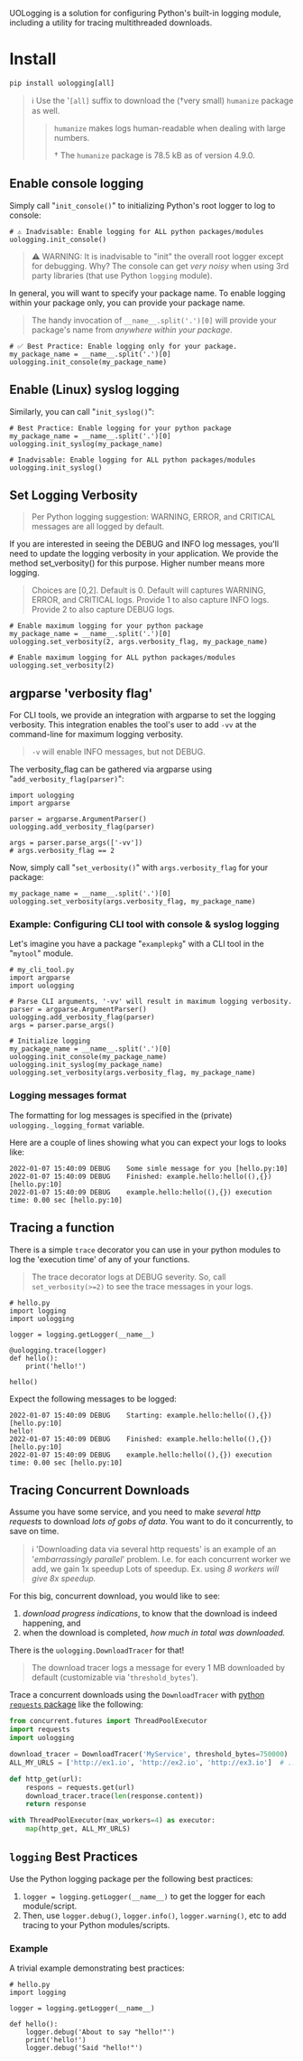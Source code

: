 UOLogging is a solution for configuring Python's built-in logging module, including a utility for tracing multithreaded downloads.

# Install

```
pip install uologging[all]
```

> ℹ Use the '`[all]` suffix to download the (†very small)  `humanize` package as well.
>
>> `humanize` makes logs human-readable when dealing with large numbers.
>>
>> † The `humanize` package is 78.5 kB as of version 4.9.0.

## Enable console logging

Simply call "`init_console()`" to initializing Python's root logger to log to console:

    # ⚠ Inadvisable: Enable logging for ALL python packages/modules
    uologging.init_console()

> ⚠ WARNING: It is inadvisable to "init" the overall root logger except for debugging. 
> Why? The console can get *very noisy* when using 3rd party libraries (that use Python `logging` module).

In general, you will want to specify your package name. To enable logging within your package only, you can provide your package name.

> The handy invocation of `__name__.split('.')[0]` will provide your package's name from *anywhere within your package*.

    # ✅ Best Practice: Enable logging only for your package.
    my_package_name = __name__.split('.')[0]
    uologging.init_console(my_package_name)



## Enable (Linux) syslog logging

Similarly, you can call "`init_syslog()`":

    # Best Practice: Enable logging for your python package
    my_package_name = __name__.split('.')[0]
    uologging.init_syslog(my_package_name)

    # Inadvisable: Enable logging for ALL python packages/modules
    uologging.init_syslog()

## Set Logging Verbosity

> Per Python logging suggestion: WARNING, ERROR, and CRITICAL messages are all logged by default.

If you are interested in seeing the DEBUG and INFO log messages, you'll need to update the logging verbosity in your application.
We provide the method set_verbosity() for this purpose.
Higher number means more logging. 

> Choices are [0,2].
> Default is 0. Default will captures WARNING, ERROR, and CRITICAL logs.
> Provide 1 to also capture INFO logs. 
> Provide 2 to also capture DEBUG logs.

    # Enable maximum logging for your python package
    my_package_name = __name__.split('.')[0]
    uologging.set_verbosity(2, args.verbosity_flag, my_package_name)

    # Enable maximum logging for ALL python packages/modules
    uologging.set_verbosity(2)

## argparse 'verbosity flag'

For CLI tools, we provide an integration with argparse to set the logging verbosity.
This integration enables the tool's user to add `-vv` at the command-line for maximum logging verbosity.

> `-v` will enable INFO messages, but not DEBUG.

The verbosity_flag can be gathered via argparse using "`add_verbosity_flag(parser)`":

    import uologging
    import argparse

    parser = argparse.ArgumentParser()
    uologging.add_verbosity_flag(parser)

    args = parser.parse_args(['-vv'])
    # args.verbosity_flag == 2

Now, simply call "`set_verbosity()`" with `args.verbosity_flag` for your package:

    my_package_name = __name__.split('.')[0]
    uologging.set_verbosity(args.verbosity_flag, my_package_name)


### Example: Configuring CLI tool with console & syslog logging

Let's imagine you have a package "`examplepkg`" with a CLI tool in the "`mytool`" module.

    # my_cli_tool.py
    import argparse
    import uologging

    # Parse CLI arguments, '-vv' will result in maximum logging verbosity.
    parser = argparse.ArgumentParser()
    uologging.add_verbosity_flag(parser)
    args = parser.parse_args()

    # Initialize logging
    my_package_name = __name__.split('.')[0]
    uologging.init_console(my_package_name)
    uologging.init_syslog(my_package_name)
    uologging.set_verbosity(args.verbosity_flag, my_package_name)

### Logging messages format

The formatting for log messages is specified in the (private) `uologging._logging_format` variable.

Here are a couple of lines showing what you can expect your logs to looks like:

    2022-01-07 15:40:09 DEBUG    Some simle message for you [hello.py:10]
    2022-01-07 15:40:09 DEBUG    Finished: example.hello:hello((),{}) [hello.py:10] 
    2022-01-07 15:40:09 DEBUG    example.hello:hello((),{}) execution time: 0.00 sec [hello.py:10] 


## Tracing a function

There is a simple `trace` decorator you can use in your python modules to log the 'execution time' of any of your functions.

> The trace decorator logs at DEBUG severity.
> So, call `set_verbosity(>=2)` to see the trace messages in your logs.

    # hello.py
    import logging
    import uologging

    logger = logging.getLogger(__name__)

    @uologging.trace(logger)
    def hello():
        print('hello!')
    
    hello()

Expect the following messages to be logged:

    2022-01-07 15:40:09 DEBUG    Starting: example.hello:hello((),{}) [hello.py:10]
    hello!
    2022-01-07 15:40:09 DEBUG    Finished: example.hello:hello((),{}) [hello.py:10] 
    2022-01-07 15:40:09 DEBUG    example.hello:hello((),{}) execution time: 0.00 sec [hello.py:10]

## Tracing Concurrent Downloads

Assume you have some service, and you need to make *several http requests* to download *lots of gobs of data*.
You want to do it concurrently, to save on time.

> ℹ 'Downloading data via several http requests' is an example of an '*embarrassingly parallel*' problem. 
> I.e. for each concurrent worker we add, we gain 1x speedup Lots of speedup. 
> Ex. using *8 workers will give 8x speedup.*

For this big, concurrent download, you would like to see:
1. *download progress indications*, to know that the download is indeed happening, and
2. when the download is completed, *how much in total was downloaded.*

There is the `uologging.DownloadTracer` for that!

> The download tracer logs a message for every 1 MB downloaded by default (customizable via '`threshold_bytes`').

Trace a concurrent downloads using the `DownloadTracer` with [python `requests` package](https://pypi.org/project/requests/) like the following:

```python
from concurrent.futures import ThreadPoolExecutor
import requests
import uologging

download_tracer = DownloadTracer('MyService', threshold_bytes=750000)
ALL_MY_URLS = ['http://ex1.io', 'http://ex2.io', 'http://ex3.io']  # ... Replace with your actual list of URLs

def http_get(url):
    respons = requests.get(url)
    download_tracer.trace(len(response.content))
    return response

with ThreadPoolExecutor(max_workers=4) as executor:
    map(http_get, ALL_MY_URLS)
```

## `logging` Best Practices

Use the Python logging package per the following best practices:

1. `logger = logging.getLogger(__name__)` to get the logger for each module/script.
2. Then, use `logger.debug()`, `logger.info()`, `logger.warning()`, etc to add tracing to your Python modules/scripts.

### Example

A trivial example demonstrating best practices:

    # hello.py
    import logging

    logger = logging.getLogger(__name__)

    def hello():
        logger.debug('About to say "hello!"')
        print('hello!')
        logger.debug('Said "hello!"')
